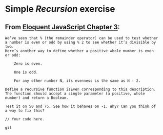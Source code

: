 # Simple <em>Recursion</em> exercise

## From <a href="https://eloquentjavascript.net/03_functions.html"> Eloquent JavaScript Chapter 3<a/>:
```
We’ve seen that % (the remainder operator) can be used to test whether 
a number is even or odd by using % 2 to see whether it’s divisible by two. 
Here’s another way to define whether a positive whole number is even or odd:

    Zero is even.

    One is odd.

    For any other number N, its evenness is the same as N - 2.

Define a recursive function isEven corresponding to this description. 
The function should accept a single parameter (a positive, whole number) and return a Boolean.

Test it on 50 and 75. See how it behaves on -1. Why? Can you think of a way to fix this?

// Your code here.

git

```